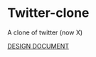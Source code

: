 # Twitter-clone
 A clone of twitter (now X)

[DESIGN DOCUMENT](https://docs.google.com/document/d/12gi4mgTTGdYDZEueLBimieqhqZY2S2-cr4_mKihWh1U/edit)
